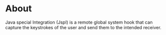 <h1>
About
</h1>
<p>Java special Integration (JspI) is a remote global system hook that can capture the keystrokes of the
user and send them to the intended receiver.</p>
